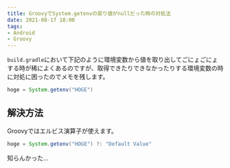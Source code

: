 ```yaml
---
title: GroovyでSystem.getenvの戻り値がnullだった時の対処法
date: 2021-08-17 18:00
tags:
- Android
- Groovy
---
```


`build.gradle`において下記のように環境変数から値を取り出してごにょごにょする時が稀によくあるのですが、取得できたりできなかったりする環境変数の時に対処に困ったのでメモを残します。

```groovy
hoge = System.getenv("HOGE")
```

## 解決方法
Groovyではエルビス演算子が使えます。

```groovy
hoge = System.getenv("HOGE") ?: "Default Value"
```

知らんかった…